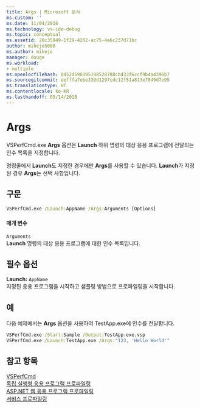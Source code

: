 ```yaml
---
title: Args | Microsoft 문서
ms.custom: ''
ms.date: 11/04/2016
ms.technology: vs-ide-debug
ms.topic: conceptual
ms.assetid: 20c35949-1f29-4282-ac75-4e6c237d71bc
author: mikejo5000
ms.author: mikejo
manager: douge
ms.workload:
- multiple
ms.openlocfilehash: 0452d590395198528788cb433f6ccf9b4a4396b7
ms.sourcegitcommit: eefffa7ebe339d1297cdc12f51a813e7849d7e95
ms.translationtype: HT
ms.contentlocale: ko-KR
ms.lasthandoff: 05/14/2018
---
```

# <a name="args"></a>Args
VSPerfCmd.exe **Args** 옵션은 **Launch** 하위 명령의 대상 응용 프로그램에 전달되는 인수 목록을 지정합니다.  
  
 명령줄에서 **Launch**도 지정한 경우에만 **Args**를 사용할 수 있습니다. **Launch**가 지정된 경우 **Args**는 선택 사항입니다.  
  
## <a name="syntax"></a>구문  
  
```cmd  
VSPerfCmd.exe /Launch:AppName /Args:Arguments [Options]  
```  
  
#### <a name="parameters"></a>매개 변수  
 `Arguments`  
 **Launch** 명령의 대상 응용 프로그램에 대한 인수 목록입니다.  
  
## <a name="required-options"></a>필수 옵션  
 **Launch:** `AppName`  
 지정된 응용 프로그램을 시작하고 샘플링 방법으로 프로파일링을 시작합니다.  
  
## <a name="example"></a>예  
 다음 예제에서는 **Args** 옵션을 사용하여 TestApp.exe에 인수를 전달합니다.  
  
```cmd  
VSPerfCmd.exe /Start:Sample /Output:TestApp.exe.vsp  
VSPerfCmd.exe /Launch:TestApp.exe /Args:"123, 'Hello World'"  
```  
  
## <a name="see-also"></a>참고 항목  
 [VSPerfCmd](../profiling/vsperfcmd.md)   
 [독립 실행형 응용 프로그램 프로파일링](../profiling/command-line-profiling-of-stand-alone-applications.md)   
 [ASP.NET 웹 응용 프로그램 프로파일링](../profiling/command-line-profiling-of-aspnet-web-applications.md)   
 [서비스 프로파일링](../profiling/command-line-profiling-of-services.md)